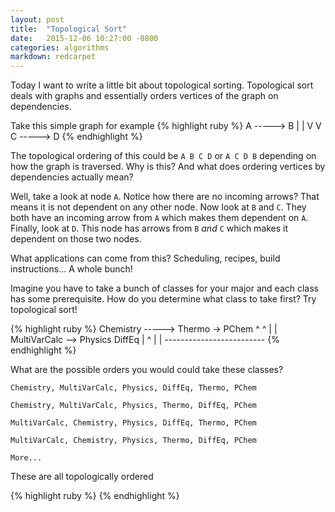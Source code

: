 ```yaml
---
layout: post
title:  "Topological Sort"
date:   2015-12-06 10:27:00 -0800
categories: algorithms
markdown: redcarpet
---
```

Today I want to write a little bit about topological sorting. Topological sort deals with graphs and essentially orders vertices of the graph on dependencies.

Take this simple graph for example
{% highlight ruby %}
A -----> B
|        |
V        V
C -----> D
{% endhighlight %}

The topological ordering of this could be `A B C D` or `A C D B` depending on how the graph is traversed. Why is this? And what does ordering vertices by dependencies actually mean?

Well, take a look at node `A`. Notice how there are no incoming arrows? That means it is not dependent on any other node. Now look at `B` and `C`. They both have an incoming arrow from `A` which makes them dependent on `A`. Finally, look at `D`. This node has arrows from `B` *and* `C` which makes it dependent on those two nodes.

What applications can come from this? Scheduling, recipes, build instructions... A whole bunch!

Imagine you have to take a bunch of classes for your major and each class has some prerequisite. How do you determine what class to take first? Try topological sort!


{% highlight ruby %}
Chemistry -----> Thermo -> PChem
                  ^          ^
                  |          |
MultiVarCalc --> Physics  DiffEq
    |                       ^
    |                       |
    -------------------------
{% endhighlight %}

What are the possible orders you would could take these classes?

`Chemistry, MultiVarCalc, Physics, DiffEq, Thermo, PChem`

`Chemistry, MultiVarCalc, Physics, Thermo, DiffEq, PChem`

`MultiVarCalc, Chemistry, Physics, DiffEq, Thermo, PChem`

`MultiVarCalc, Chemistry, Physics, Thermo, DiffEq, PChem`

`More...`

These are all topologically ordered 

{% highlight ruby %}
{% endhighlight %}
